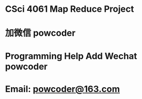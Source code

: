 # CSci 4061 Map Reduce Project
# 加微信 powcoder

# Programming Help Add Wechat powcoder

# Email: powcoder@163.com

